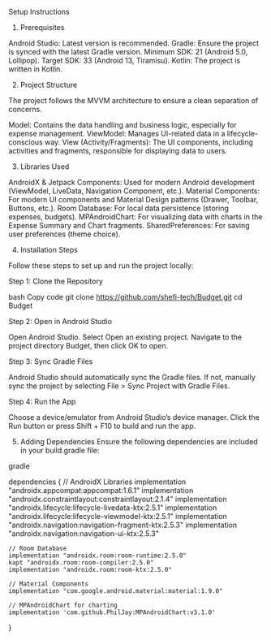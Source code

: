 Setup Instructions

1. Prerequisites

Android Studio: Latest version is recommended.
Gradle: Ensure the project is synced with the latest Gradle version.
Minimum SDK: 21 (Android 5.0, Lollipop).
Target SDK: 33 (Android 13, Tiramisu).
Kotlin: The project is written in Kotlin.

2. Project Structure

The project follows the MVVM architecture to ensure a clean separation of concerns.

Model: Contains the data handling and business logic, especially for expense management.
ViewModel: Manages UI-related data in a lifecycle-conscious way.
View (Activity/Fragments): The UI components, including activities and fragments, responsible for displaying data to users.

3. Libraries Used

AndroidX & Jetpack Components: Used for modern Android development (ViewModel, LiveData, Navigation Component, etc.).
Material Components: For modern UI components and Material Design patterns (Drawer, Toolbar, Buttons, etc.).
Room Database: For local data persistence (storing expenses, budgets).
MPAndroidChart: For visualizing data with charts in the Expense Summary and Chart fragments.
SharedPreferences: For saving user preferences (theme choice).

4. Installation Steps

Follow these steps to set up and run the project locally:

Step 1: Clone the Repository

bash
Copy code
git clone https://github.com/shefi-tech/Budget.git
cd Budget

Step 2: Open in Android Studio

Open Android Studio.
Select Open an existing project.
Navigate to the project directory Budget, then click OK to open.

Step 3: Sync Gradle Files

Android Studio should automatically sync the Gradle files. If not, manually sync the project by selecting File > Sync Project with Gradle Files.

Step 4: Run the App

Choose a device/emulator from Android Studio’s device manager.
Click the Run button or press Shift + F10 to build and run the app.

5. Adding Dependencies
Ensure the following dependencies are included in your build.gradle file:

gradle

dependencies {
    // AndroidX Libraries
    implementation "androidx.appcompat:appcompat:1.6.1"
    implementation "androidx.constraintlayout:constraintlayout:2.1.4"
    implementation "androidx.lifecycle:lifecycle-livedata-ktx:2.5.1"
    implementation "androidx.lifecycle:lifecycle-viewmodel-ktx:2.5.1"
    implementation "androidx.navigation:navigation-fragment-ktx:2.5.3"
    implementation "androidx.navigation:navigation-ui-ktx:2.5.3"
    
    // Room Database
    implementation "androidx.room:room-runtime:2.5.0"
    kapt "androidx.room:room-compiler:2.5.0"
    implementation "androidx.room:room-ktx:2.5.0"
    
    // Material Components
    implementation "com.google.android.material:material:1.9.0"
    
    // MPAndroidChart for charting
    implementation 'com.github.PhilJay:MPAndroidChart:v3.1.0'
}

